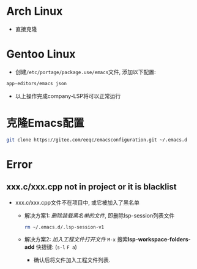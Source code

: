 # Arch Linux
- 直接克隆
# Gentoo Linux
- 创建`/etc/portage/package.use/emacs`文件, 添加以下配置:
```bash
app-editors/emacs json
```
- 以上操作完成company-LSP将可以正常运行

# 克隆Emacs配置
```bash
git clone https://gitee.com/eeqc/emacsconfiguration.git ~/.emacs.d
```

# Error
## xxx.c/xxx.cpp not in project or it is blacklist
- xxx.c/xxx.cpp文件不在项目中, 或它被加入了黑名单
  - 解决方案1: *删除装载黑名单的文件*, 即删除lsp-session列表文件
    ```bash
    rm ~/.emacs.d/.lsp-session-v1
    ```
    
  - 解决方案2: *加入工程文件打开文件* `M-x` 搜索**lsp-workspace-folders-add** 快捷键: (`s-l` `F a`)
    - 确认后将文件加入工程文件列表.








